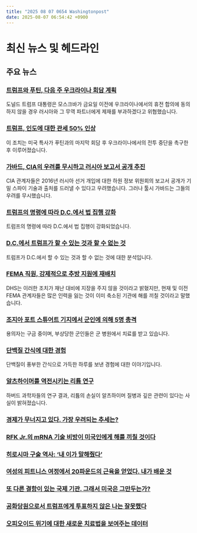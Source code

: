 ```yaml
---
title: "2025 08 07 0654 Washingtonpost"
date: 2025-08-07 06:54:42 +0900
---
```


# 최신 뉴스 및 헤드라인 

## 주요 뉴스

### [트럼프와 푸틴, 다음 주 우크라이나 회담 계획](https://www.washingtonpost.com/world/2025/08/06/trump-russia-moscow-witkoff/)
도널드 트럼프 대통령은 모스크바가 금요일 이전에 우크라이나에서의 휴전 합의에 동의하지 않을 경우 러시아와 그 무역 파트너에게 제재를 부과하겠다고 위협했습니다. 

### [트럼프, 인도에 대한 관세 50% 인상](https://www.washingtonpost.com/business/2025/08/06/trump-hikes-tariffs-on-india/)
이 조치는 미국 특사가 푸틴과의 마지막 회담 후 우크라이나에서의 전투 중단을 촉구한 후 이루어졌습니다. 

### [가바드, CIA의 우려를 무시하고 러시아 보고서 공개 추진](https://www.washingtonpost.com/national-security/2025/08/06/gabbard-russia-report-cia-trump/)
CIA 관계자들은 2016년 러시아 선거 개입에 대한 하원 정보 위원회의 보고서 공개가 기밀 스파이 기술과 출처를 드러낼 수 있다고 우려했습니다. 그러나 툴시 가바드는 그들의 우려를 무시했습니다. 

### [트럼프의 명령에 따라 D.C.에서 법 집행 강화](https://www.washingtonpost.com/politics/2025/08/06/trump-dc-crime-home-rule/)
트럼프의 명령에 따라 D.C.에서 법 집행이 강화되었습니다. 

### [D.C.에서 트럼프가 할 수 있는 것과 할 수 없는 것](https://www.washingtonpost.com/dc-md-va/2025/08/06/trump-dc-federalize-edward-coristine/)
트럼프가 D.C.에서 할 수 있는 것과 할 수 없는 것에 대한 분석입니다. 

### [FEMA 직원, 강제적으로 추방 지원에 재배치](https://www.washingtonpost.com/climate-environment/2025/08/06/fema-ice-mass-deportations-dhs/)
DHS는 이러한 조치가 재난 대비에 지장을 주지 않을 것이라고 밝혔지만, 현재 및 이전 FEMA 관계자들은 많은 인력을 잃는 것이 이미 축소된 기관에 해를 끼칠 것이라고 말했습니다. 

### [조지아 포트 스튜어트 기지에서 군인에 의해 5명 총격](https://www.washingtonpost.com/nation/2025/08/06/shooting-fort-stewart-base-georgia/)
용의자는 구금 중이며, 부상당한 군인들은 군 병원에서 치료를 받고 있습니다. 

### [단백질 간식에 대한 경험](https://www.washingtonpost.com/food/2025/08/06/protein-snacks-health-popcorn-water/)
단백질이 풍부한 간식으로 가득한 하루를 보낸 경험에 대한 이야기입니다. 

### [알츠하이머를 역전시키는 리튬 연구](https://www.washingtonpost.com/science/2025/08/06/lithium-reverses-alzheimers-mice/)
하버드 과학자들의 연구 결과, 리튬의 손실이 알츠하이머 질병과 깊은 관련이 있다는 사실이 밝혀졌습니다. 

### [경제가 무너지고 있다. 가장 우려되는 추세는?](https://www.washingtonpost.com/opinions/2025/08/06/economy-jobs-middle-class-recession-tariffs/)
 

### [RFK Jr.의 mRNA 기술 비방이 미국인에게 해를 끼칠 것이다](https://www.washingtonpost.com/opinions/2025/08/06/mrna-vaccine-research-cuts-kennedy-hhs/)
 

### [히로시마 구술 역사: ‘내 이가 말해줬다’](https://www.washingtonpost.com/opinions/2025/08/06/hiroshima-oral-history/)
 

### [여성의 피트니스 여정에서 20파운드의 근육을 얻었다. 내가 배운 것](https://www.washingtonpost.com/opinions/2025/08/06/weightlifting-women-fitness-journey-self-improvement/)
 

### [또 다른 결함이 있는 국제 기관. 그래서 미국은 그만두는가?](https://www.washingtonpost.com/opinions/2025/08/06/unesco-trump-reform-donors/)
 

### [공화당원으로서 트럼프에게 투표하지 않은 나는 잘못했다](https://www.washingtonpost.com/opinions/2025/08/06/trump-republican-kamala-harris-sharks/)
 

### [오피오이드 위기에 대한 새로운 치료법을 보여주는 데이터](https://www.washingtonpost.com/opinions/2025/08/06/opioid-crisis-dispensaries-marijuana-weed/)